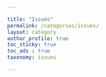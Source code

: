```yaml
---

title: "Issues"
permalink: /categories/issues/
layout: category
author_profile: true
toc_sticky: true
toc_ads : true
taxonomy: issues

---
```


